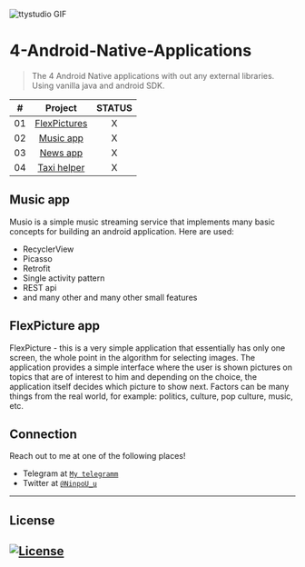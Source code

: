 
  ![ttystudio GIF](https://media.giphy.com/media/llarwdtFqG63IlqUR1/giphy.gif)

  # 4-Android-Native-Applications
  > The 4 Android Native applications with out any external libraries. Using vanilla java and android SDK.

  |  #  |            Project             | STATUS |
  | :-: | :----------------------------: | :-------: |
  | 01  | [FlexPictures](https://github.com/NinpoU-u/The-4-Android-Native-applications/tree/master/FlexPictures/app) | X |
  | 02  | [Music app](https://github.com/NinpoU-u/The-6-Android-Native-applications/tree/master/Musio) | X |
  | 03  | [News app](https://github.com/NinpoU-u/The-6-Android-Native-applications/tree/master/Newarc) | X |
  | 04  | [Taxi helper](https://github.com/NinpoU-u/The-6-Android-Native-applications/tree/master/Pureable/app) | X |
  

  ## Music app

  Musio is a simple music streaming service that implements many basic concepts for building an android application. Here are used:
  - RecyclerView
  - Picasso
  - Retrofit
  - Single activity pattern
  - REST api
  - and many other and many other small features

  ## FlexPicture app
  
  FlexPicture - this is a very simple application that essentially has only one screen, the whole point in the algorithm for selecting images. 
  The application provides a simple interface where the user is shown pictures on topics that are of interest to him and depending on the choice, the application itself decides   which picture to show next. Factors can be many things from the real world, for example: politics, culture, pop culture, music, etc.


  ## Connection

  Reach out to me at one of the following places!

  - Telegram at <a href="https://t.me/NinpoU_u" target="_blank">`My telegramm`</a>
  - Twitter at <a href="https://twitter.com/Bogdan21724971" target="_blank">`@NinpoU_u`</a>
  ---

  ## License

  [![License](http://img.shields.io/:license-mit-blue.svg?style=flat-square)](http://badges.mit-license.org)
  ---
